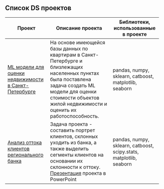 ## **Список DS проектов**
 
| Проект | Описание проекта | Библиотеки, использованные в проекте |
| --- | --- | --- |
| [ML модели для оценки недвижимости в Санкт-Петербурге](https://github.com/annkolosova/DS_projects/blob/main/Spb_realestate_prices/real_estate_mlmodels.ipynb) | На основе имеющейся базы данных по квартирам в Санкт-Петербурге и близлежащих населенных пунктах была поставлена задача создать ML модели для оценки стоимости объектов жилой недвижимости и оценить их работоспособность. | pandas, numpy, sklearn, catboost, matplotlib, seaborn |
| [Анализ оттока клиентов регионального банка](https://github.com/annkolosova/DS_projects/blob/main/bank_client_segmentation/bank_churn_segmentation.ipynb) | Задача проекта - составить портрет клиентов, склонных уходить из банка, а также выделить сегменты клиентов на основании их склонности к оттоку. [Презентация](https://disk.yandex.ru/i/10BwJb_Q9eeeIw) проекта в PowerPoint | pandas, numpy, sklearn, catboost, scipy.stats, matplotlib, seaborn |
